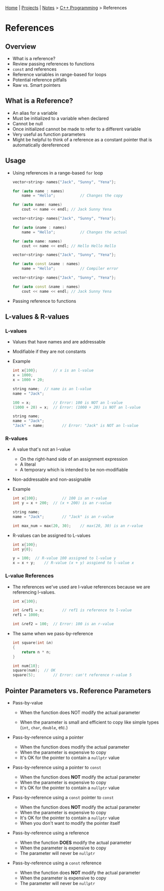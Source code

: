 [Home](../../) | [Projects](../../projects) | [Notes](../) > <a href="./">C++ Programming</a> > References

# References



## Overview

* What is a reference?
* Review passing references to functions
* `const` and references
* Reference variables in range-based for loops
* Potential reference pitfalls
* Raw vs. Smart pointers



## What is a Reference?

* An alias for a variable
* Must be initialized to a variable when declared
* Cannot be null
* Once initialized cannot be made to refer to a different variable
* Very useful as function parameters
* Might be helpful to think of a reference as a constant pointer that is automatically dereferenced



## Usage

* Using references in a range-based `for` loop

  ```cpp
  vector<string> names{"Jack", "Sunny", "Yena"};
  
  for (auto name : names)
      name = "Hello";			// Changes the copy
  
  for (auto name: names)
      cout << name << endl;	// Jack Sunny Yena
  ```

  ```cpp
  vector<string> names{"Jack", "Sunny", "Yena"};
  
  for (auto &name : names)
      name = "Hello";			// Changes the actual
  
  for (auto name: names)
      cout << name << endl;	// Hello Hello Hello
  ```

  ```cpp
  vector<string> names{"Jack", "Sunny", "Yena"};
  
  for (auto const &name : names)
      name = "Hello";			// Compiler error
  ```

  ```cpp
  vector<string> names{"Jack", "Sunny", "Yena"};
  
  for (auto const &name : names)
      cout << name << endl;	// Jack Sunny Yena
  ```

* Passing reference to functions



## L-values & R-values

### L-values

* Values that have names and are addressable

* Modifiable if they are not constants

* Example

  ```cpp
  int x{100};		// x is an l-value
  x = 1000;
  x = 1000 + 20;
  
  string name;	// name is an l-value
  name = "Jack";
  ```

  ```cpp
  100 = x;			// Error: 100 is NOT an l-value
  (1000 + 20) = x;	// Error: (1000 + 20) is NOT an l-value
  
  string name;
  name = "Jack";
  "Jack" = name;		// Error: "Jack" is NOT an l-value
  ```

### R-values

* A value that's not an l-value

  * On the right-hand side of an assignment expression
  * A literal
  * A temporary which is intended to be non-modifiable

* Non-addressable and non-assignable

* Example

  ```cpp
  int x{100};			// 100 is an r-value
  int y = x + 200;	// (x + 200) is an r-value
  
  string name;
  name = "Jack";		// "Jack" is an r-value
  
  int max_num = max(20, 30);	// max(20, 30) is an r-value
  ```

* R-values can be assigned to L-values

  ```cpp
  int x{100};
  int y{0};
  
  y = 100;	// R-value 100 assigned to l-value y
  x = x + y;	// R-value (x + y) assgiend to l-value x
  ```

### L-value References

* The references we've used are l-value references because we are referencing l-values.

  ```cpp
  int x{100};
  
  int &ref1 = x;		// ref1 is reference to l-value
  ref1 = 1000;
  
  int &ref2 = 100;	// Error: 100 is an r-value
  ```

* The same when we pass-by-reference

  ```cpp
  int square(int &n)
  {
      return n * n;
  }
  
  int num{10};
  square(num);	// OK
  square(5);		// Error: can't reference r-value 5
  ```

  

## Pointer Parameters vs. Reference Parameters

* Pass-by-value

  * When the function does NOT modify the actual parameter

  * When the parameter is small and efficient to copy like simple types (`int`, `char`, `double`, etc.)

* Pass-by-reference using a pointer

  * When the function does modify the actual parameter
  * When the parameter is expensive to copy
  * It's OK for the pointer to contain a `nullptr` value

* Pass-by-reference using a pointer to `const`

  * When the function does **NOT** modify the actual parameter
  * When the parameter is expensive to copy
  * It's OK for the pointer to contain a `nullptr` value

* Pass-by-reference using a `const` pointer to `const`

  * When the function does **NOT** modify the actual parameter
  * When the parameter is expensive to copy
  * It's OK for the pointer to contain a `nullptr` value
  * When you don't want to modify the pointer itself

* Pass-by-reference using a reference

  * When the function **DOES** modify the actual parameter
  * When the parameter is expensive to copy
  * The parameter will never be `nullptr`

* Pass-by-reference using a `const` reference

  * When the function does **NOT** modify the actual parameter
  * When the parameter is expensive to copy
  * The parameter will never be `nullptr`
